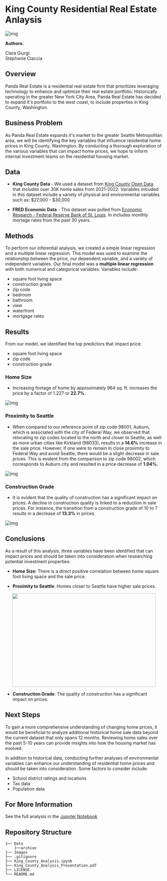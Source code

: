 
# King County Residential Real Estate Anlaysis

![img](/Images/seattle_readme_image.jpeg)

**Authors**:

Clara Giurgi
<br>
Stephanie Ciaccia

## Overview

Panda Real Estate is a residential real estate firm that prioritizes leveraging technology to enhance and optimize their real estate portfolio. Historically operating in the greater New York City Area, Panda Real Estate has decided to expand it's portfolio to the west coast, to include properties in King County, Washington.

## Business Problem

As Panda Real Estate expands it's market to the greater Seattle Metropolitan area, we will be identifying the key variables that influence residential home prices in King County, Washington. By conducting a thorough exploration of the various variables that can impact home prices, we hope to inform internal investment teams on the residential housing market.

## Data

- **King County Data** - We used a dataset from [King County Open Data](https://gis-kingcounty.opendata.arcgis.com/) that includes over 30K home sales from 2021-2022. Variables inlcuded in this dataset include a variety of physical and environmental variables such as: $27,000 - $30,000

- **FRED Economic Data** - This dataset was pulled from [Economic Research - Federal Reserve Bank of St. Louis](https://fred.stlouisfed.org/series/MORTGAGE30US). In includes monthly mortage rates from the past 30 years.

## Methods

To perform our inferential analysis, we created a simple linear regression and a multiple linear regression. This model was used to examine the relationship between the price, our dependent variable, and a variety of independent variables. Our final model was a **multiple linear regression** with both numerical and categorical variables. Variables include:

- square foot living space
- construction grade 
- zip code 
- bedroom
- bathroom
- view
- waterfront
- mortgage rates

## Results

From our model, we identified the top predictors that impact price:

- square foot living space
- zip code 
- construction grade 

### Home Size
- Increasing footage of home by approximately 964 sq. ft. increases the price by a factor of 1.227 or **22.7%**.

![img](/Images/median_sqft_vs_price.png)

### Proximity to Seattle
- When compared to our reference point of zip code 98001, Auburn, which is associated with the city of Federal Way, we observed that relocating to zip codes located to the north and closer to Seattle, as well as more urban cities like Kirkland (98033), results in a **14.6%** increase in the sale price. However, if one were to remain in close proximity to Federal Way and avoid Seattle, there would be a slight decrease in sale prices. This is evident from the comparison to zip code 98002, which corresponds to Auburn city and resulted in a price decrease of **1.04%**.

![img](/Images/median_zip_code.png)

### Construction Grade
- It is evident that the quality of construction has a significant impact on prices. A decline in construction quality is linked to a reduction in sale prices. For instance, the transition from a construction grade of 10 to 7 results in a decrease of **13.3%** in prices.

![img](/Images/median_price_grade.png)


## Conclusions

As a result of this analysis, three variables have been identified that can impact prices and should be taken into consideration when researching potential investment properties:

- **Home Size**: There is a direct positive correlation between home square foot living space and the sale price.
    
- **Proximity to Seattle**: Homes closer to Seattle have higher sale prices.

<p align="center">
  <img width="460" height="300" src="/Images/king_county_map.png">
</p>

- **Construction Grade**: The quality of construction has a significant impact on prices.

## Next Steps

To gain a more comprehensive understanding of changing home prices, it would be beneficial to analyze additional historical home sale data beyond the current dataset that only spans 12 months. Reviewing home sales over the past 5-10 years can provide insights into how the housing market has evolved.

In addition to historical data, conducting further analyses of environmental variables can enhance our understanding of residential home prices and should be taken into consideration. Some factors to consider include:

- School district ratings and locations
- Tax data
- Population data

## For More Information

See the full analysis in the [Jupyter Notebook](https://github.com/claragiurgiu/Phase2-Project/tree/main)

## Repository Structure

```
├── Data
    ├──archive
├── Images
├── .gitignore
├── King_County_Analysis.ipynb
├── King_County_Analysis_Presentation.pdf
├── LICENSE
└── README.md